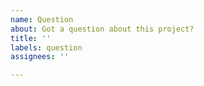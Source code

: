 ```yaml
---
name: Question
about: Got a question about this project?
title: ''
labels: question
assignees: ''

---
```




